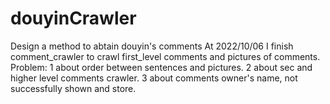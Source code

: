 # douyinCrawler
Design a method to abtain douyin's comments
At 2022/10/06 I finish comment_crawler to crawl first_level comments and pictures of comments.
Problem:
1 about order between sentences and pictures.
2 about sec and higher level comments crawler.
3 about comments owner's name, not successfully shown and store.

